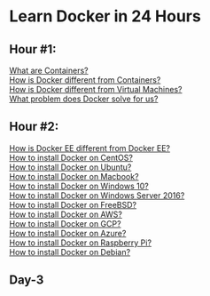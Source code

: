 
# Learn Docker in 24 Hours

## Hour #1:
[What are Containers?]()<br>
[ How is Docker different from Containers?]()<br>
[ How is Docker different from Virtual Machines?]()<br>
[ What problem does Docker solve for us?]()<br>


## Hour #2:
[How is Docker EE different from Docker EE?]()<br>
[ How to install Docker on CentOS?]()<br>
[How to install Docker on Ubuntu?]()<br>
[How to install Docker on Macbook?]()<br>
[How to install Docker on Windows 10?]()<br>
[How to install Docker on Windows Server 2016?]()<br>
[How to install Docker on FreeBSD?]()<br>
[How to install Docker on AWS?]()<br>
[How to install Docker on GCP?]()<br>
[How to install Docker on Azure?]()<br>
[How to install Docker on Raspberry Pi?]()<br>
[How to install Docker on Debian?]()<br>

## Day-3












